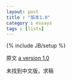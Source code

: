 ```yaml
---
layout: post
title : "版本1.0"
category : essays
tags : [lists]
---
```

{% include JB/setup %}

原文 [a version 1.0](http://www.paulgraham.com/laundry.html)  

未找到中文版，求稿  
